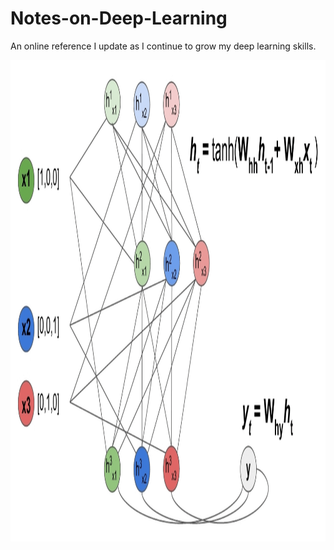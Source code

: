 # Notes-on-Deep-Learning
An online reference I update as I continue to grow my deep learning skills. 

<div align="center">
<img src="https://github.com/b-knight/Notes-on-Deep-Learning/blob/master/RNN.gif" align="middle" width="1480" height="770" />
</div>

